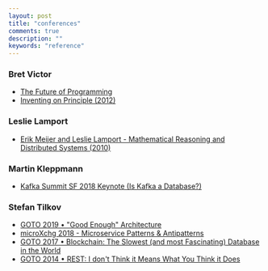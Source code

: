 ```yaml
---
layout: post
title: "conferences"
comments: true
description: ""
keywords: "reference"
---
```


### Bret Victor

- [The Future of Programming](https://www.youtube.com/watch?v=8pTEmbeENF4)
- [Inventing on Principle (2012)](https://www.youtube.com/watch?v=PUv66718DII&list=LL&index=7)

### Leslie Lamport

- [Erik Meijer and Leslie Lamport - Mathematical Reasoning and Distributed Systems (2010)](https://channel9.msdn.com/shows/Going+Deep/E2E-Erik-Meijer-and-Leslie-Lamport-Mathematical-Reasoning-and-Distributed-Systems/)

### Martin Kleppmann

- [Kafka Summit SF 2018 Keynote (Is Kafka a Database?)](https://www.youtube.com/watch?v=v2RJQELoM6Y)

### Stefan Tilkov

- [GOTO 2019 • "Good Enough" Architecture](https://www.youtube.com/watch?v=PzEox3szeRc&list=LL&index=9)
- [microXchg 2018 - Microservice Patterns & Antipatterns](https://www.youtube.com/watch?v=RsyOkifmamI)
- [
GOTO 2017 • Blockchain: The Slowest (and most Fascinating) Database in the World](https://www.youtube.com/watch?v=li3rfBAP_fE&list=LL&index=29)
- [GOTO 2014 • REST: I don't Think it Means What You Think it Does](https://www.youtube.com/watch?v=pspy1H6A3FM)